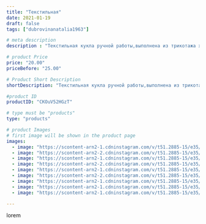 ```yaml
---
title: "Текстильная"
date: 2021-01-19
draft: false
tags: ["dubrovinanatalia1963"]

# meta description
description : "Текстильная кукла ручной работы,выполнена из трикотажа х/б.Высота куклы48 см."

# product Price
price: "20.00"
priceBefore: "25.00"

# Product Short Description
shortDescription: "Текстильная кукла ручной работы,выполнена из трикотажа х/б.Высота куклы48 см."

#product ID
productID: "CKOuV52HGzT"

# type must be "products"
type: "products"

# product Images
# first image will be shown in the product page
images:
  - image: "https://scontent-arn2-1.cdninstagram.com/v/t51.2885-15/e35/139776314_1369058470095165_6945749572324543275_n.jpg?_nc_ht=scontent-arn2-1.cdninstagram.com&_nc_cat=109&_nc_ohc=ujjdu9ots7YAX96O7mw&se=7&tp=1&oh=b694cbceecec77ca5cd72ec53bea4c94&oe=605C9FC6&ig_cache_key=MjQ5MDEzMTQ1NjQ2NDgxNTI4Mw%3D%3D.2"
  - image: "https://scontent-arn2-2.cdninstagram.com/v/t51.2885-15/e35/139945265_913933496017364_9029690965602234649_n.jpg?_nc_ht=scontent-arn2-2.cdninstagram.com&_nc_cat=108&_nc_ohc=_1mW3a4tPHwAX9S7sh2&se=7&tp=1&oh=cdc20ace2421f59f155708197c273da1&oe=605ACAB7&ig_cache_key=MjQ5MDEzMTQ1NjM3MjUxMzAxMQ%3D%3D.2"
  - image: "https://scontent-arn2-1.cdninstagram.com/v/t51.2885-15/e35/139737327_457271905716866_3525019847991909999_n.jpg?_nc_ht=scontent-arn2-1.cdninstagram.com&_nc_cat=102&_nc_ohc=AQP2aY0sYFkAX_TP6hv&se=7&tp=1&oh=fec21e6dc677aa947f1c77df2ce49b6e&oe=605B4E3C&ig_cache_key=MjQ5MDEzMTQ1NjM2NDM0MTI5NA%3D%3D.2"
  - image: "https://scontent-arn2-2.cdninstagram.com/v/t51.2885-15/e35/140795563_1012897062566873_3490547033318112604_n.jpg?_nc_ht=scontent-arn2-2.cdninstagram.com&_nc_cat=105&_nc_ohc=4v_LtWoX4P8AX-McB-Z&se=7&tp=1&oh=45886679e307dbbc7deff9c95bcf880b&oe=605B6AFC&ig_cache_key=MjQ5MDEzMTQ1NjM4OTUxOTExMw%3D%3D.2"
  - image: "https://scontent-arn2-1.cdninstagram.com/v/t51.2885-15/e35/139721808_198905185279174_8628997351633333043_n.jpg?_nc_ht=scontent-arn2-1.cdninstagram.com&_nc_cat=110&_nc_ohc=OmwmjKaIJZQAX9_xvxV&se=7&tp=1&oh=02db9c30025f5e0aac210f269e41a541&oe=605B4B89&ig_cache_key=MjQ5MDEzMTQ1NjM1NTkxOTkyNw%3D%3D.2"
  - image: "https://scontent-arn2-2.cdninstagram.com/v/t51.2885-15/e35/140959965_1365814750435265_1428026172663428001_n.jpg?_nc_ht=scontent-arn2-2.cdninstagram.com&_nc_cat=105&_nc_ohc=gOLzjpOBt38AX8VIkeO&se=7&tp=1&oh=732b1e2ec9af3d2ac02440c88947f00b&oe=605A00D0&ig_cache_key=MjQ5MDEzMTQ1NjQ4MTc5NDYyNA%3D%3D.2"
  - image: "https://scontent-arn2-1.cdninstagram.com/v/t51.2885-15/e35/139885147_417466499360617_4867560934816754328_n.jpg?_nc_ht=scontent-arn2-1.cdninstagram.com&_nc_cat=101&_nc_ohc=pefvgqrRPBUAX84u-Gs&se=7&tp=1&oh=7b2dcb4479b605a82d7ab9d4b42489c6&oe=605A4A3F&ig_cache_key=MjQ5MDEzMTQ1NjM5NzY5OTYyNA%3D%3D.2"
  - image: "https://scontent-arn2-1.cdninstagram.com/v/t51.2885-15/e35/139625628_2840434539565641_4950382426006241968_n.jpg?_nc_ht=scontent-arn2-1.cdninstagram.com&_nc_cat=109&_nc_ohc=guYI8wk5RPQAX_9EOLN&se=7&tp=1&oh=66d7d5a9c41c4eb9e62dfaf919c6d9fc&oe=605B9D34&ig_cache_key=MjQ5MDEzMTQ1NjQxNDU1NDAyMg%3D%3D.2"
  - image: "https://scontent-arn2-1.cdninstagram.com/v/t51.2885-15/e35/140330989_242492367344975_2510940423383633683_n.jpg?_nc_ht=scontent-arn2-1.cdninstagram.com&_nc_cat=111&_nc_ohc=kwR8QspdqYsAX8vfuxq&se=7&tp=1&oh=b94d5afc2944819d582d7d945d58220a&oe=605A171D&ig_cache_key=MjQ5MDEzMTQ1NjQwNjIxODAwMw%3D%3D.2"

---
```

lorem
